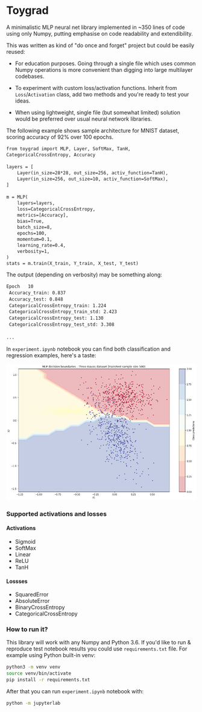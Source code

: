 # Toygrad

A minimalistic MLP neural net library implemented in ~350 lines of code using only Numpy,
putting emphasise on code readability and extendibility.

This was written as kind of "do once and forget" project but could be easily reused:

* For education purposes. Going through a single file which uses common Numpy operations is
more convenient than digging into large multilayer codebases.

* To experiment with custom loss/activation functions. Inherit from `Loss`/`Activation`
class, add two methods and you're ready to test your ideas.

* When using lightweight, single file (but somewhat limited) solution would be preferred over usual neural network libraries.

The following example shows sample architecture for MNIST dataset, scoring accuracy of 92% over 100 epochs.

```python3
from toygrad import MLP, Layer, SoftMax, TanH, CategoricalCrossEntropy, Accuracy

layers = [
    Layer(in_size=28*28, out_size=256, activ_function=TanH),
    Layer(in_size=256, out_size=10, activ_function=SoftMax),
]

m = MLP(
    layers=layers,
    loss=CategoricalCrossEntropy,
    metrics=[Accuracy],
    bias=True,
    batch_size=8,
    epochs=100,
    momentum=0.1,
    learning_rate=0.4,
    verbosity=1,
)
stats = m.train(X_train, Y_train, X_test, Y_test)
```

The output (depending on verbosity) may be something along:
```txt
Epoch   10
 Accuracy_train: 0.837
 Accuracy_test: 0.848
 CategoricalCrossEntropy_train: 1.224
 CategoricalCrossEntropy_train_std: 2.423
 CategoricalCrossEntropy_test: 1.130
 CategoricalCrossEntropy_test_std: 3.308

...
```
In `experiment.ipynb` notebook you can find both classification and regression examples, here's a taste:

![MLP decision boundaries - Three Gauss dataset](three_gauss_decision_boundary.png)

### Supported activations and losses

#### Activations

* Sigmoid
* SoftMax
* Linear
* ReLU
* TanH

#### Lossses

* SquaredError
* AbsoluteError
* BinaryCrossEntropy
* CategoricalCrossEntropy

### How to run it?

This library will work with any Numpy and Python 3.6.
If you'd like to run & reproduce test notebook results 
you could use `requirements.txt` file.
For example using Python built-in venv:

```bash
python3 -m venv venv
source venv/bin/activate
pip install -r requirements.txt
```

After that you can run `experiment.ipynb` notebook with:

```bash
python -m jupyterlab
```
